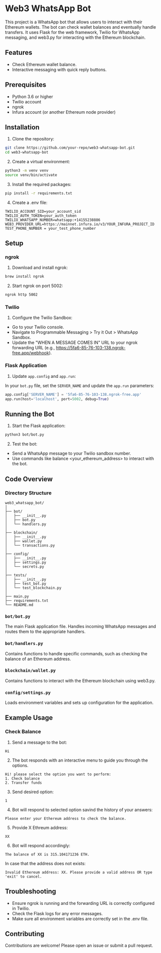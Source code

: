 # Web3 WhatsApp Bot
This project is a WhatsApp bot that allows users to interact with their Ethereum wallets. The bot can check wallet balances and eventually handle transfers. It uses Flask for the web framework, Twilio for WhatsApp messaging, and web3.py for interacting with the Ethereum blockchain.

## Features
- Check Ethereum wallet balance.
- Interactive messaging with quick reply buttons.

## Prerequisites
- Python 3.6 or higher
- Twilio account
- ngrok
- Infura account (or another Ethereum node provider)

## Installation
1. Clone the repository:

```bash
git clone https://github.com/your-repo/web3-whatsapp-bot.git
cd web3-whatsapp-bot
```

2. Create a virtual environment:

```bash
python3 -m venv venv
source venv/bin/activate
```

3. Install the required packages:

```bash
pip install -r requirements.txt
```

4. Create a .env file:

```env
TWILIO_ACCOUNT_SID=your_account_sid
TWILIO_AUTH_TOKEN=your_auth_token
TWILIO_WHATSAPP_NUMBER=whatsapp:+14155238886
WEB3_PROVIDER_URL=https://mainnet.infura.io/v3/YOUR_INFURA_PROJECT_ID
TEST_PHONE_NUMBER = your_test_phone_number
```

## Setup
### ngrok
1. Download and install ngrok:

```bash
brew install ngrok
```

2. Start ngrok on port 5002:

```bash
ngrok http 5002
```

### Twilio
1. Configure the Twilio Sandbox:
- Go to your Twilio console.
- Navigate to Programmable Messaging > Try it Out > WhatsApp Sandbox.
- Update the "WHEN A MESSAGE COMES IN" URL to your ngrok forwarding URL (e.g., https://5fa6-85-76-103-138.ngrok-free.app/webhook).

### Flask Application
1. Update `app.config` and `app.run`:

In your `bot.py` file, set the `SERVER_NAME` and update the `app.run` parameters:

```python
app.config['SERVER_NAME'] = '5fa6-85-76-103-138.ngrok-free.app'
app.run(host='localhost', port=5002, debug=True)
```

## Running the Bot
1. Start the Flask application:

```bash
python3 bot/bot.py
```

2. Test the bot:

- Send a WhatsApp message to your Twilio sandbox number.
- Use commands like balance <your_ethereum_address> to interact with the bot.

## Code Overview
### Directory Structure

```
web3_whatsapp_bot/
│
├── bot/
│   ├── __init__.py
│   ├── bot.py
│   └── handlers.py
│
├── blockchain/
│   ├── __init__.py
│   ├── wallet.py
│   └── transactions.py
│
├── config/
│   ├── __init__.py
│   ├── settings.py
│   └── secrets.py
│
├── tests/
│   ├── __init__.py
│   ├── test_bot.py
│   └── test_blockchain.py
│
├── main.py
├── requirements.txt
└── README.md
```

### `bot/bot.py`
The main Flask application file. Handles incoming WhatsApp messages and routes them to the appropriate handlers.

### `bot/handlers.py`
Contains functions to handle specific commands, such as checking the balance of an Ethereum address.

### `blockchain/wallet.py`
Contains functions to interact with the Ethereum blockchain using web3.py.

### `config/settings.py`
Loads environment variables and sets up configuration for the application.

## Example Usage
### Check Balance
1. Send a message to the bot:

```
Hi
```
2. The bot responds with an interactive menu to guide you through the options.

```
Hi! please select the option you want to perform:
1.⁠ ⁠Check balance
2.⁠ ⁠Transfer funds
```

3. Send desired option:

```
1
```

4. Bot will respond to selected option savind the history of your answers:

```
Please enter your Ethereum address to check the balance.
```

5. Provide X Ethreum address:

```
XX
```

6. Bot will respond accordingly:

```
The balance of XX is 315.104171236 ETH.
```

In case that the address does not exists:

```
Invalid Ethereum address: XX. Please provide a valid address OR type 'exit' to cancel.
```

## Troubleshooting
- Ensure ngrok is running and the forwarding URL is correctly configured in Twilio.
- Check the Flask logs for any error messages.
- Make sure all environment variables are correctly set in the .env file.

## Contributing
Contributions are welcome! Please open an issue or submit a pull request.
